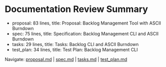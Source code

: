# Documentation Review Summary

- proposal: 83 lines, title: Proposal: Backlog Management Tool with ASCII Burndown
- spec: 75 lines, title: Specification: Backlog Management CLI and ASCII Burndown
- tasks: 29 lines, title: Tasks: Backlog CLI and ASCII Burndown
- test_plan: 34 lines, title: Test Plan: Backlog Management CLI

Navigate: [proposal.md](./proposal.md) | [spec.md](./spec.md) | [tasks.md](./tasks.md) | [test_plan.md](./test_plan.md)
